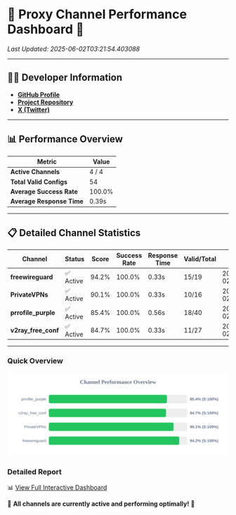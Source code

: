 # 🌟 Proxy Channel Performance Dashboard 🌟

_Last Updated: 2025-06-02T03:21:54.403088_

---

## 👩‍💻 Developer Information

- **[GitHub Profile](https://github.com/4n0nymou3)**  
- **[Project Repository](https://github.com/4n0nymou3/multi-proxy-config-fetcher)**  
- **[X (Twitter)](https://x.com/4n0nymou3)**  

---

## 📊 Performance Overview

| Metric                | Value       |
|-----------------------|-------------|
| **Active Channels**   | 4 / 4       |
| **Total Valid Configs** | 54          |
| **Average Success Rate** | 100.0%      |
| **Average Response Time** | 0.39s       |

---

## 📋 Detailed Channel Statistics

| Channel          | Status     | Score  | Success Rate | Response Time | Valid/Total | Last Success               |
|------------------|------------|--------|--------------|---------------|-------------|----------------------------|
| **freewireguard**  | ✅ Active  | 94.2%  | 100.0% | 0.33s         | 15/19       | 2025-06-02T03:21:54.401409 |
| **PrivateVPNs**  | ✅ Active  | 90.1%  | 100.0% | 0.33s         | 10/16       | 2025-06-02T03:21:54.043305 |
| **prrofile_purple**  | ✅ Active  | 85.4%  | 100.0% | 0.56s         | 18/40       | 2025-06-02T03:21:53.294286 |
| **v2ray_free_conf**  | ✅ Active  | 84.7%  | 100.0% | 0.33s         | 11/27       | 2025-06-02T03:21:53.683703 |

---

### Quick Overview
<div align="center">
  <a href="https://raw.githubusercontent.com/nullluser/NullRepo/refs/heads/main/assets/channel_stats_chart.svg">
    <img src="https://raw.githubusercontent.com/nullluser/NullRepo/refs/heads/main/assets/channel_stats_chart.svg" alt="Source Performance Statistics" width="800">
  </a>
</div>

### Detailed Report
📊 [View Full Interactive Dashboard](https://htmlpreview.github.io/?https://github.com/nullluser/NullRepo/blob/main/assets/performance_report.html)

🎉 **All channels are currently active and performing optimally!** 🎉
